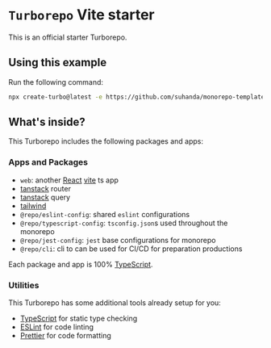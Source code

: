# `Turborepo` Vite starter

This is an official starter Turborepo.

## Using this example

Run the following command:

```sh
npx create-turbo@latest -e https://github.com/suhanda/monorepo-template
```

## What's inside?

This Turborepo includes the following packages and apps:

### Apps and Packages

- `web`: another [React](https://react.dev/) [vite](https://vitejs.dev) ts app
- [tanstack](https://tanstack.com/) router
- [tanstack](https://tanstack.com/) query
- [tailwind](https://tailwindcss.com/)
- `@repo/eslint-config`: shared `eslint` configurations
- `@repo/typescript-config`: `tsconfig.json`s used throughout the monorepo
- `@repo/jest-config`: `jest` base configurations for monorepo
- `@repo/cli`: cli to can be used for CI/CD for preparation productions

Each package and app is 100% [TypeScript](https://www.typescriptlang.org/).

### Utilities

This Turborepo has some additional tools already setup for you:

- [TypeScript](https://www.typescriptlang.org/) for static type checking
- [ESLint](https://eslint.org/) for code linting
- [Prettier](https://prettier.io) for code formatting
